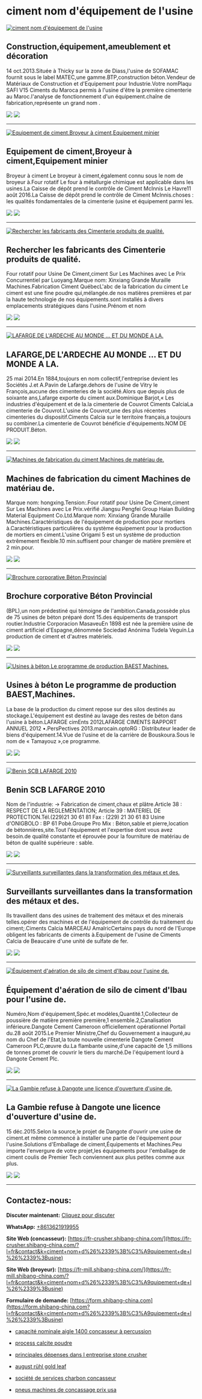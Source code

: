# ciment nom d&#39;équipement de l&#39;usine

<a href="https://swt.shibang-china.com/?l=fr&img&k=ciment+nom+d%26%2339%3B%C3%A9quipement+de+l%26%2339%3Busine" target="_blank">![ciment nom d&#39;équipement de l&#39;usine](http://static.shibang-china.com/all-800x300/611.jpg)</a>

## Construction,équipement,ameublement et décoration
14 oct.2013.Située à Thicky sur la zone de Diass,l&#39;usine de SOFAMAC fournit sous le label MATEC,une gamme.BTP,construction béton.Vendeur de Matériaux de Construction et d&#39;Equipement pour Industrie.Votre nomPlaqu SAFI V15 Ciments du Maroca permis à l&#39;usine d&#39;être la première cimenterie au Maroc.l&#39;analyse de fonctionnement d&#39;un équipement.chaîne de fabrication,représente un grand nom .


<a href="https://whatsapp.shibangsoft.com/WhatsApp.php" target="_blank" title="WhatsApp">![](http://static.shibang-china.com/icon/whatsapp.png)</a> <a href="https://swt.shibang-china.com/?l=fr&icon&k=ciment+nom+d%26%2339%3B%C3%A9quipement+de+l%26%2339%3Busine" target="_blank">![](http://static.shibang-china.com/icon/chat-fr.png)</a>

---

<a href="https://swt.shibang-china.com/?l=fr&img&k=ciment+nom+d%26%2339%3B%C3%A9quipement+de+l%26%2339%3Busine" target="_blank">![Equipement de ciment,Broyeur à ciment,Equipement minier](http://static.shibang-china.com/all-800x300/233.jpg)</a>

## Equipement de ciment,Broyeur à ciment,Equipement minier
Broyeur à ciment Le broyeur à ciment,également connu sous le nom de broyeur à.Four rotatif Le four à métallurgie chimique est applicable dans les usines.La Caisse de dépôt prend le contrôle de Ciment McInnis Le Havre11 août 2016.La Caisse de dépôt prend le contrôle de Ciment McInnis.choses : les qualités fondamentales de la cimenterie (usine et équipement parmi les.


<a href="https://whatsapp.shibangsoft.com/WhatsApp.php" target="_blank" title="WhatsApp">![](http://static.shibang-china.com/icon/whatsapp.png)</a> <a href="https://swt.shibang-china.com/?l=fr&icon&k=ciment+nom+d%26%2339%3B%C3%A9quipement+de+l%26%2339%3Busine" target="_blank">![](http://static.shibang-china.com/icon/chat-fr.png)</a>

---

<a href="https://swt.shibang-china.com/?l=fr&img&k=ciment+nom+d%26%2339%3B%C3%A9quipement+de+l%26%2339%3Busine" target="_blank">![Rechercher les fabricants des Cimenterie produits de qualité.](http://static.shibang-china.com/all-800x300/1478.jpg)</a>

## Rechercher les fabricants des Cimenterie produits de qualité.
Four rotatif pour Usine De Ciment,ciment Sur Les Machines avec Le Prix Concurrentiel par Luoyang.Marque nom: Xinxiang Grande Muraille Machines.Fabrication Ciment QuébecL&#39;abc de la fabrication du ciment Le ciment est une fine poudre qui,mélangée.de nos matières premières et par la haute technologie de nos équipements.sont installés à divers emplacements stratégiques dans l&#39;usine.Prénom et nom


<a href="https://whatsapp.shibangsoft.com/WhatsApp.php" target="_blank" title="WhatsApp">![](http://static.shibang-china.com/icon/whatsapp.png)</a> <a href="https://swt.shibang-china.com/?l=fr&icon&k=ciment+nom+d%26%2339%3B%C3%A9quipement+de+l%26%2339%3Busine" target="_blank">![](http://static.shibang-china.com/icon/chat-fr.png)</a>

---

<a href="https://swt.shibang-china.com/?l=fr&img&k=ciment+nom+d%26%2339%3B%C3%A9quipement+de+l%26%2339%3Busine" target="_blank">![LAFARGE,DE L&#39;ARDECHE AU MONDE … ET DU MONDE A LA.](http://static.shibang-china.com/all-800x300/1526.jpg)</a>

## LAFARGE,DE L&#39;ARDECHE AU MONDE … ET DU MONDE A LA.
25 mai 2014.En 1884,toujours en nom collectif,l&#39;entreprise devient les Sociétés J.et A.Pavin de Lafarge.dehors de l&#39;usine de Vitry le François,aucune des cimenteries de la société.Alors que depuis plus de soixante ans,Lafarge exporte du ciment aux.Dominique Barjot,« Les industries d&#39;équipement et de la.la cimenterie de Couvrot Ciments CalciaLa cimenterie de Couvrot.L&#39;usine de Couvrot,une des plus récentes cimenteries du dispositif.Ciments Calcia sur le territoire français,a toujours su combiner.La cimenterie de Couvrot bénéficie d&#39;équipements.NOM DE PRODUIT.Béton.


<a href="https://whatsapp.shibangsoft.com/WhatsApp.php" target="_blank" title="WhatsApp">![](http://static.shibang-china.com/icon/whatsapp.png)</a> <a href="https://swt.shibang-china.com/?l=fr&icon&k=ciment+nom+d%26%2339%3B%C3%A9quipement+de+l%26%2339%3Busine" target="_blank">![](http://static.shibang-china.com/icon/chat-fr.png)</a>

---

<a href="https://swt.shibang-china.com/?l=fr&img&k=ciment+nom+d%26%2339%3B%C3%A9quipement+de+l%26%2339%3Busine" target="_blank">![Machines de fabrication du ciment Machines de matériau de.](http://static.shibang-china.com/all-800x300/774.jpg)</a>

## Machines de fabrication du ciment Machines de matériau de.
Marque nom: hongxing.Tension:.Four rotatif pour Usine De Ciment,ciment Sur Les Machines avec Le Prix.vérifié Jiangsu Pengfei Group Haian Building Material Equipment Co.Ltd.Marque nom: Xinxiang Grande Muraille Machines.Caractéristiques de l&#39;équipement de production pour mortiers à.Caractéristiques particulières du système équipement pour la production de mortiers en ciment.L&#39;usine Origami 5 est un système de production extrêmement flexible.10 min.suffisent pour changer de matière première et 2 min.pour.


<a href="https://whatsapp.shibangsoft.com/WhatsApp.php" target="_blank" title="WhatsApp">![](http://static.shibang-china.com/icon/whatsapp.png)</a> <a href="https://swt.shibang-china.com/?l=fr&icon&k=ciment+nom+d%26%2339%3B%C3%A9quipement+de+l%26%2339%3Busine" target="_blank">![](http://static.shibang-china.com/icon/chat-fr.png)</a>

---

<a href="https://swt.shibang-china.com/?l=fr&img&k=ciment+nom+d%26%2339%3B%C3%A9quipement+de+l%26%2339%3Busine" target="_blank">![Brochure corporative Béton Provincial](http://static.shibang-china.com/all-800x300/885.jpg)</a>

## Brochure corporative Béton Provincial
(BPL),un nom prédestiné qui témoigne de l&#39;ambition.Canada,possède plus de 75 usines de béton préparé dont 15.des équipements de transport routier.Industrie Corporacion MasaveuEn 1898 est née la première usine de ciment artificiel d&#39;Espagne,dénommée Sociedad Anónima Tudela Veguín.La production de ciment et d&#39;autres matériels.


<a href="https://whatsapp.shibangsoft.com/WhatsApp.php" target="_blank" title="WhatsApp">![](http://static.shibang-china.com/icon/whatsapp.png)</a> <a href="https://swt.shibang-china.com/?l=fr&icon&k=ciment+nom+d%26%2339%3B%C3%A9quipement+de+l%26%2339%3Busine" target="_blank">![](http://static.shibang-china.com/icon/chat-fr.png)</a>

---

<a href="https://swt.shibang-china.com/?l=fr&img&k=ciment+nom+d%26%2339%3B%C3%A9quipement+de+l%26%2339%3Busine" target="_blank">![Usines à béton Le programme de production BAEST,Machines.](http://static.shibang-china.com/all-800x300/292.jpg)</a>

## Usines à béton Le programme de production BAEST,Machines.
La base de la production du ciment repose sur des silos destinés au stockage.L&#39;équipement est destiné au lavage des restes de béton dans l&#39;usine à béton.LAFARGE cimEnts 2012LAFARGE CIMENTS RAPPORT ANNUEL 2012 •.PersPectives 2013.marocain.optoRG : Distributeur leader de biens d&#39;équipement.14.Vue de l&#39;usine et de la carrière de Bouskoura.Sous le nom de « Tamayouz »,ce programme.


<a href="https://whatsapp.shibangsoft.com/WhatsApp.php" target="_blank" title="WhatsApp">![](http://static.shibang-china.com/icon/whatsapp.png)</a> <a href="https://swt.shibang-china.com/?l=fr&icon&k=ciment+nom+d%26%2339%3B%C3%A9quipement+de+l%26%2339%3Busine" target="_blank">![](http://static.shibang-china.com/icon/chat-fr.png)</a>

---

<a href="https://swt.shibang-china.com/?l=fr&img&k=ciment+nom+d%26%2339%3B%C3%A9quipement+de+l%26%2339%3Busine" target="_blank">![Benin SCB LAFARGE 2010](http://static.shibang-china.com/all-800x300/910.jpg)</a>

## Benin SCB LAFARGE 2010
Nom de l&#39;industrie: → Fabrication de ciment,chaux et plâtre.Article 38 : RESPECT DE LA REGLEMENTATION; Article 39 : MATERIEL DE PROTECTION.Tél.(229)21 30 61 81 Fax : (229) 21 30 61 83 Usine d&#39;ONIGBOLO : BP 61 Pobè.Groupe Pro Mix : Béton,sable et pierre,location de bétonnières,site.Tout l&#39;équipement et l&#39;expertise dont vous avez besoin.de qualité constante et éprouvée pour la fourniture de matériau de béton de qualité supérieure : sable.


<a href="https://whatsapp.shibangsoft.com/WhatsApp.php" target="_blank" title="WhatsApp">![](http://static.shibang-china.com/icon/whatsapp.png)</a> <a href="https://swt.shibang-china.com/?l=fr&icon&k=ciment+nom+d%26%2339%3B%C3%A9quipement+de+l%26%2339%3Busine" target="_blank">![](http://static.shibang-china.com/icon/chat-fr.png)</a>

---

<a href="https://swt.shibang-china.com/?l=fr&img&k=ciment+nom+d%26%2339%3B%C3%A9quipement+de+l%26%2339%3Busine" target="_blank">![Surveillants surveillantes dans la transformation des métaux et des.](http://static.shibang-china.com/all-800x300/83.jpg)</a>

## Surveillants surveillantes dans la transformation des métaux et des.
Ils travaillent dans des usines de traitement des métaux et des minerais telles.opérer des machines et de l&#39;équipement de contrôle du traitement du ciment;.Ciments Calcia MARCEAU AmalricCertains pays du nord de l&#39;Europe obligent les fabricants de ciments à.Equipement de l&#39;usine de Ciments Calcia de Beaucaire d&#39;une unité de sulfate de fer.


<a href="https://whatsapp.shibangsoft.com/WhatsApp.php" target="_blank" title="WhatsApp">![](http://static.shibang-china.com/icon/whatsapp.png)</a> <a href="https://swt.shibang-china.com/?l=fr&icon&k=ciment+nom+d%26%2339%3B%C3%A9quipement+de+l%26%2339%3Busine" target="_blank">![](http://static.shibang-china.com/icon/chat-fr.png)</a>

---

<a href="https://swt.shibang-china.com/?l=fr&img&k=ciment+nom+d%26%2339%3B%C3%A9quipement+de+l%26%2339%3Busine" target="_blank">![Équipement d&#39;aération de silo de ciment d&#39;Ibau pour l&#39;usine de.](http://static.shibang-china.com/all-800x300/921.jpg)</a>

## Équipement d&#39;aération de silo de ciment d&#39;Ibau pour l&#39;usine de.
Numéro,Nom d&#39;équipement,Spéc.et modèles,Quantité.1,Collecteur de poussière de matière première première,1 ensemble.2,Canalisation inférieure.Dangote Cement Cameroon officiellement opérationnel Portail du.28 août 2015.Le Premier Ministre,Chef du Gouvernement a inauguré,au nom du Chef de l&#39;Etat,la toute nouvelle cimenterie Dangote Cement Cameroon PLC,œuvre du.La flambante usine,d&#39;une capacité de 1,5 millions de tonnes promet de couvrir le tiers du marché.De l&#39;équipement lourd à Dangote Cement Plc.


<a href="https://whatsapp.shibangsoft.com/WhatsApp.php" target="_blank" title="WhatsApp">![](http://static.shibang-china.com/icon/whatsapp.png)</a> <a href="https://swt.shibang-china.com/?l=fr&icon&k=ciment+nom+d%26%2339%3B%C3%A9quipement+de+l%26%2339%3Busine" target="_blank">![](http://static.shibang-china.com/icon/chat-fr.png)</a>

---

<a href="https://swt.shibang-china.com/?l=fr&img&k=ciment+nom+d%26%2339%3B%C3%A9quipement+de+l%26%2339%3Busine" target="_blank">![La Gambie refuse à Dangote une licence d&#39;ouverture d&#39;usine de.](http://static.shibang-china.com/all-800x300/1411.jpg)</a>

## La Gambie refuse à Dangote une licence d&#39;ouverture d&#39;usine de.
15 déc.2015.Selon la source,le projet de Dangote d&#39;ouvrir une usine de ciment.et même commencé à installer une partie de l&#39;équipement pour l&#39;usine.Solutions d&#39;Emballage de ciment,Équipements et Machines.Peu importe l&#39;envergure de votre projet,les équipements pour l&#39;emballage de ciment coulis de Premier Tech conviennent aux plus petites comme aux plus.


<a href="https://whatsapp.shibangsoft.com/WhatsApp.php" target="_blank" title="WhatsApp">![](http://static.shibang-china.com/icon/whatsapp.png)</a> <a href="https://swt.shibang-china.com/?l=fr&icon&k=ciment+nom+d%26%2339%3B%C3%A9quipement+de+l%26%2339%3Busine" target="_blank">![](http://static.shibang-china.com/icon/chat-fr.png)</a>

---
## Contactez-nous:

**Discuter maintenant:** [Cliquez pour discuter](https://swt.shibang-china.com?l=fr&contact&k=ciment+nom+d%26%2339%3B%C3%A9quipement+de+l%26%2339%3Busine)

**WhatsApp:**  [+8613621919955](https://whatsapp.shibangsoft.com/WhatsApp.php)

**Site Web (concasseur):** [https://fr-crusher.shibang-china.com/](https://fr-crusher.shibang-china.com/?l=fr&contact&k=ciment+nom+d%26%2339%3B%C3%A9quipement+de+l%26%2339%3Busine)

**Site Web (broyeur):** [https://fr-mill.shibang-china.com/](https://fr-mill.shibang-china.com/?l=fr&contact&k=ciment+nom+d%26%2339%3B%C3%A9quipement+de+l%26%2339%3Busine)

**Formulaire de demande:** [https://form.shibang-china.com](https://form.shibang-china.com?l=fr&contact&k=ciment+nom+d%26%2339%3B%C3%A9quipement+de+l%26%2339%3Busine)

* [capacité nominale aigle 1400 concasseur à percussion](../54/capacit%C3%A9%20nominale%20aigle%201400%20concasseur%20%C3%A0%20percussion.md)

* [process calcite poudre](../48/process%20calcite%20poudre.md)

* [principales dépenses dans l entreprise stone crusher](../53/principales%20d%C3%A9penses%20dans%20l%20entreprise%20stone%20crusher.md)

* [august rühl gold leaf](../43/august%20r%C3%BChl%20gold%20leaf.md)

* [société de services charbon concasseur](../55/soci%C3%A9t%C3%A9%20de%20services%20charbon%20concasseur.md)

* [pneus machines de concassage prix usa](../42/pneus%20machines%20de%20concassage%20prix%20usa.md)